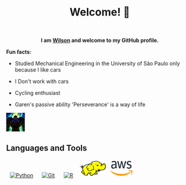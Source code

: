 <div align="center">

<h1> Welcome! 👋 </h1>
<br>

**I am [Wilson](https://github.com/Yurnero-cyber) and welcome to my GitHub profile.**

</div>

**Fun facts:**

- Studied Mechanical Engineering in the University of São Paulo only because I like cars

- I Don't work with cars

- Cycling enthusiast

- Garen's passive ability 'Perseverance' is a way of life

<img src="IMAGES/perseverance.jpeg" width="50">

<h2> Languages and Tools </h2>

<a href="https://www.python.org/" target="_blank"><img style="margin: 10px" src="https://profilinator.rishav.dev/skills-assets/python-original.svg" alt="Python" height="50" /></a>
<a href="https://github.com/" target="_blank"><img style="margin: 10px" src="https://profilinator.rishav.dev/skills-assets/git-scm-icon.svg" alt="Git" height="50" /></a>
<a href="https://www.r-project.org/" target="_blank"><img style="margin: 10px" src="https://profilinator.rishav.dev/skills-assets/r.svg" alt="R" height="50" /></a>
<img title="Hadoop" alt="Hadoop" src="assets/hadoop.svg" width="70" height="40" style="vertical-align:down; margin:4px"/>
<img title="AWS" alt="AWS" src="assets/aws.svg" width="60" height="40" style="vertical-align:down; margin:4px"/>

<!--
**Yurnero-cyber/Yurnero-cyber** is a ✨ _special_ ✨ repository because its `README.md` (this file) appears on your GitHub profile.

Here are some ideas to get you started:

- 🔭 I’m currently working on ...
- 🌱 I’m currently learning ...
- 👯 I’m looking to collaborate on ...
- 🤔 I’m looking for help with ...
- 💬 Ask me about ...
- 📫 How to reach me: ...
- 😄 Pronouns: ...
- ⚡ Fun fact: ...
-->
